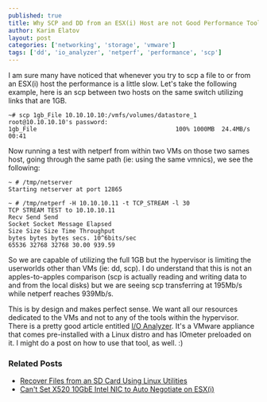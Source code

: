 ```yaml
---
published: true
title: Why SCP and DD from an ESX(i) Host are not Good Performance Tools
author: Karim Elatov
layout: post
categories: ['networking', 'storage', 'vmware']
tags: ['dd', 'io_analyzer', 'netperf', 'performance', 'scp']
---
```


I am sure many have noticed that whenever you try to scp a file to or from an ESX(i) host the performance is a little slow. Let's take the following example, here is an scp between two hosts on the same switch utilizing links that are 1GB.

	~# scp 1gb_File 10.10.10.10:/vmfs/volumes/datastore_1
	root@10.10.10.10's password:
	1gb_File                                       100% 1000MB  24.4MB/s   00:41

Now running a test with netperf from within two VMs on those two sames host, going through the same path (ie: using the same vmnics), we see the following:


	~ # /tmp/netserver
	Starting netserver at port 12865

	~ # /tmp/netperf -H 10.10.10.11 -t TCP_STREAM -l 30
	TCP STREAM TEST to 10.10.10.11
	Recv Send Send
	Socket Socket Message Elapsed
	Size Size Size Time Throughput
	bytes bytes bytes secs. 10^6bits/sec
	65536 32768 32768 30.00 939.59


So we are capable of utilizing the full 1GB but the hypervisor is limiting the userworlds other than VMs (ie: dd, scp). I do understand that this is not an apples-to-apples comparison (scp is actually reading and writing data to and from the local disks) but we are seeing scp transferring at 195Mb/s while netperf reaches 939Mb/s.

This is by design and makes perfect sense. We want all our resources dedicated to the VMs and not to any of the tools within the hypervisor. There is a pretty good article entitled [ I/O Analyzer](http://www.quora.com/What-is-the-architecture-of-VMWare-ESX-like-and-how-does-it-compare-to-other-operating-systems). It's a VMware appliance that comes pre-installed with a Linux distro and has IOmeter preloaded on it. I might do a post on how to use that tool, as well. :)

### Related Posts

- [Recover Files from an SD Card Using Linux Utilities](/2012/11/recover-files-from-an-sd-card-using-linux-utilities/)
- [Can't Set X520 10GbE Intel NIC to Auto Negotiate on ESX(i)](/2012/10/cant-set-x520-10gbe-intel-nic-to-auto-negotiate-on-esxi/)

